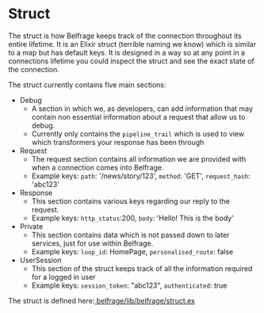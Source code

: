 # Struct

The struct is how Belfrage keeps track of the connection throughout its entire lifetime. It is an Elixir struct (terrible naming we know) which is similar to a map but has default keys. It is designed in a way so at any point in a connections lifetime you could inspect the struct and see the exact state of the connection.

The struct currently contains five main sections:
- Debug
    - A section in which we, as developers, can add information that may contain non essential information about a request that allow us to debug.
    - Currently only contains the `pipeline_trail` which is used to view which transformers your response has been through
- Request
    - The request section contains all information we are provided with when a connection comes into Belfrage.
    - Example keys: `path`: '/news/story/123', `method`: 'GET', `request_hash`: 'abc123'
- Response
    - This section contains various keys regarding our reply to the request.
    - Example keys: `http_status`:200, `body`: 'Hello! This is the body'
- Private
    - This section contains data which is not passed down to later services, just for use within Belfrage.
    - Example keys: `loop_id`: HomePage, `personalised_route`: false
- UserSession
    - This section of the struct keeps track of all the information required for a logged in user
    - Example keys: `session_token`: "abc123", `authenticated`: true

The struct is defined here:[ belfrage/lib/belfrage/struct.ex ](../../../lib/belfrage/struct.ex)
